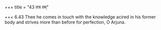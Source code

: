 +++
title = "43 तत्र तम्"

+++
6.43 Thee he comes in touch with the knowledge acired in his former body
and strives more than before for perfection, O Arjuna.
